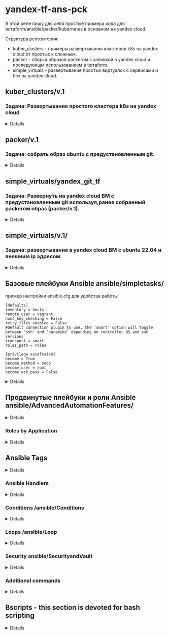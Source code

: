 # yandex-tf-ans-pck
В этой репе пишу для себя простые примера кода для terraform/ansible/packer/kubernetes в основном на yandex cloud.

Структура репозитория:
* kuber_clusters - примеры развертывания кластеров k8s на yandex cloud от простых к сложным.
* packer - сборка образов packerом с заливкой в yandex cloud  и последуюищм использованием в terraform.
* simple_virtuals - развертывание простых виртуалок с сервисами и без на yandex cloud.

## kuber_clusters/v.1
### Задача: Развертывание простого кластера k8s на yandex cloud

<details>

```
terraform {
  required_providers {
    yandex = {
      source  = "yandex-cloud/yandex"
      version = "0.60.0"
    }
  }
}

provider "yandex" {
  service_account_key_file = var.service_account_key_file
  cloud_id                 = var.cloud_id
  folder_id                = var.folder_id
  zone                     = var.zone
}

resource "yandex_kubernetes_cluster" "k8s-cluster" {
  name       = "k8s-cluster"
  network_id = var.network_id

  master {
    version = "1.21"
    zonal {
      zone      = var.zone
      subnet_id = var.subnet_id
    }
    public_ip = true
  }

  service_account_id      = var.service_account_id
  node_service_account_id = var.service_account_id

  release_channel         = "RAPID"
  network_policy_provider = "CALICO"
}

resource "yandex_kubernetes_node_group" "k8s-node" {
  cluster_id = yandex_kubernetes_cluster.k8s-cluster.id
  version    = "1.21"
  name       = "k8s-node"

  instance_template {

    resources {
      cores  = var.cores
      memory = var.memory
    }

    network_interface {
      subnet_ids = ["e9bc19cu3vl8fknf5mn6"]
      nat        = true
    }


    boot_disk {
      type = "network-ssd"
      size = var.size
    }

    metadata = {
      ssh-keys = "ubuntu:${file("~/.ssh/id_rsa.pub")}"
    }
  }

  scale_policy {
    #Ключ fixed_scale определяет группу ВМ фиксированного размера. Размер группы определяется в ключе size
    fixed_scale {
      size = 2
    }
  }
}
```

</details>

## packer/v.1
### Задача: собрать образ ubuntu с предустановленным git.

<details>
Получим данные для нашего YC:

```
yc config list
```

Создаём сервисный аккаунт, назначаем ему права

```
$ SVC_ACCT="<придумайте имя>"
$ FOLDER_ID="<замените на собственный>"
$ yc iam service-account create --name $SVC_ACCT --folder-id $FOLDER_ID
```
```
$ SVC_ACCT="<придумайте имя>"
$ FOLDER_ID="<замените на собственный>"
$ yc iam service-account create --name $SVC_ACCT --folder-id $FOLDER_ID
```

Создаём IAM key для данного аккаунта и экспортируев в файл (является секретом не постим наружу!)

```
$ yc iam key create --service-account-id $ACCT_ID --output <вставьте свой путь>/key.json
```


**Создание файла-шаблона Packer**
Создаем builders и provisioners

```
{
    "builders": [
        {
            "type": "yandex",
            "service_account_key_file": "{{user `key`}}",
            "folder_id": "b1gl9g5f46b3fv1g4ac1",
            "source_image_family": "ubuntu-2204-lts",
            "image_name": "git-base-{{timestamp}}",
            "image_family": "git-base",
            "ssh_username": "ubuntu",
            "platform_id": "standard-v1",
	    "use_ipv4_nat": "true"
        }
    ],
    "provisioners": [
        {
            "type": "shell",
            "script": "scripts/gitinst.sh",
            "execute_command": "sudo {{.Path}}"
        }
    ]
}
```

Разбор файл-шаблона:
* Builders - секция, отвечающая за то, на какой платформе и с какими параметрами мы будем делать ВМ, которую впоследствии сохраним как образ.
* type - тип билдера - то, на какой платформе мы создаём образ.
* folder_id - идентификатор каталога, в котором будет создан образ.
* source_image_family - семейство образов, которое мы берём за основу. Packer самостоятельно выберет самый свежий образ.
* image_name - имя результирующего образа. В имени использована конструкция timestamp, которая гарантирует уникальность имени.
* image_family - имя семейства, к которому мы отнесём результирующий образ.
* ssh_username - имя пользователя, который будет использовандля подключения к ВМ и выполнения provisioning'а.
* platform_id - размер ВМ  смотреть тут - https://cloud.yandex.ru/docs/compute/concepts/vm-platforms
* execute_command позволяет указать, каким способом будет запускаться скрипт. Т.к. команды по установке требуют sudo,то мы указываем, что запускать скрипт следует с sudo.
  т.е. из самих скриптов sudo можно убрать.







Скопируем скрипты в указанные директории из `ubuntu16.json`.
Скрипт выполняет обновление ОС и установку сведего git.

```
apt update
apt upgrade -y
apt install -y ca-certificates curl openssh-server
apt install curl debian-archive-keyring lsb-release ca-certificates apt-transport-https software-properties-common -y
gpg_key_url="https://packages.gitlab.com/gitlab/gitlab-ce/gpgkey"
curl -fsSL $gpg_key_url| sudo gpg --dearmor -o /etc/apt/trusted.gpg.d/gitlab.gpg
tee /etc/apt/sources.list.d/gitlab_gitlab-ce.list<<EOF
deb https://packages.gitlab.com/gitlab/gitlab-ce/ubuntu/ focal main
deb-src https://packages.gitlab.com/gitlab/gitlab-ce/ubuntu/ focal main
EOF
apt update
apt install gitlab-ce
gitlab-ctl reconfigure
```


Выполним проверку на синтаксис:

```
packer validate ./ubuntu16.json
```
**Параметризирование шаблона**

Создаем `variables.json`, `.gitignore` файлы и для коммита в репозиторий `variables.json.examples`. В gitignore включаем variables.json.

```
$ cat variables.json.examples

{
  "key": "key.json",
  "folder_id": "folder-id_from_config",
  "image": "ubuntu-1604-lts"
}
```

Запускаем процесс сборки:
```
packer build ./ubuntu16.json
```




</details>

## simple_virtuals/yandex_git_tf
### Задача: Развернуть на yandex cloud ВМ с предустановленным git используя,ранее собранный packerом образ (packer/v.1).

<details>
Если использовать значение memory меньше 4, то гит не заводится.

```
terraform {
  required_providers {
    yandex = {
      source = "yandex-cloud/yandex"
    }
  }
  required_version = ">= 0.13"
}



provider "yandex" {
  service_account_key_file = var.service_account_key_file
  cloud_id                 = var.cloud_id
  folder_id                = var.folder_id
  zone                     = var.zone
}

resource "yandex_compute_instance" "git-srv" {
  name  = "git-srv-${count.index}"
  count = var.instance_count

  resources {
    cores  = 2
    memory = 4
  }

  boot_disk {
    initialize_params {
      # Указать id образа
      image_id = var.image_id
    }
  }

  network_interface {
    # Указан id подсети default-ru-central1-a
    subnet_id = var.subnet_id
    nat       = true
  }
  metadata = {
    ssh-keys = "ubuntu:${file(var.public_key_path)}"
  }
}
```
</details>

## simple_virtuals/v.1/
### Задача: развертывание в yandex cloud ВМ с ubuntu 22.04 и внешним ip адресом.

<details>
terraform {
  required_providers {
    yandex = {
      source = "yandex-cloud/yandex"
    }
  }
  required_version = ">= 0.13"
}


provider "yandex" {
  token = "********************************************" # *OAuth-токен яндекса*
  # не обязательный параметр (берется облако по умолчанию),
  # хотя в документации написано иначе
  cloud_id  = "**********************"
  folder_id = "**************"
  zone      = "******"
}

data "yandex_compute_image" "last_ubuntu" {
  family = "ubuntu-2204-lts" # ОС (Ubuntu, 22.04 LTS)
}

data "yandex_vpc_subnet" "default_a" {
  name = "default-ru-central1-a" # одна из дефолтных подсетей
}




# ресурс "yandex_compute_instance" т.е. сервер
# Terraform будет знаеть его по имени "yandex_compute_instance.default"
resource "yandex_compute_instance" "default" {
  name        = "test-instance"
  platform_id = "standard-v1" # тип процессора (Intel Broadwell)

  resources {
    core_fraction = 5 # Гарантированная доля vCPU
    cores         = 2 # vCPU
    memory        = 1 # RAM
  }

  metadata = {
    ssh-keys = "ubuntu:${file("~/.ssh/id_rsa.pub")}"
  }

  boot_disk {
    initialize_params {
      image_id = data.yandex_compute_image.last_ubuntu.id
    }
  }

  network_interface {
    subnet_id = data.yandex_vpc_subnet.default_a.subnet_id
    nat       = true # автоматически установить динамический ip
  }
}
</details>


## Базовые плейбуки Ansible ansible/simpletasks/

пример настройки ansible.cfg для удобства работы


```
[defaults]
inventory = hosts
remote_user = vagrant
host_key_checking = False
retry_files_enabled = False
#Default connection plugin to use, the ‘smart’ option will toggle between ‘ssh’ and ‘paramiko’ depending on controller OS and ssh versions
transport = smart
roles_path = roles

[privilege escaltaion]
become = True
become_method = sudo
become_user = root
become_ask_pass = False

```







<details>

Несколько задач в одном плейбуке - multipletasks.yaml


```
---
- name: Running 2 tasks   <----- Name of the play
  hosts: localhost        <----- Run it on local host

  tasks:                  <----- Run the following task
    - name: Test connectivity <----- Name of the tast
      ping:                   <----- Run the ping module 

    - name: Print Hello World <----- Name of the second task
      debug: msg="Hello World" <----- Run the debug module 

```

Копируем файлы на удаленный хост - copy_file.yaml

```
---
- name: Copy file from local to remote <----- Description of the playbook
  hosts: testsrv1

  tasks:                               <----- Run the following tast
    - name: Copying file               <----- Description of the task
      become: true                     <----- Transfer as a current user
      copy:                            <----- Run the copy module
       src: /home/mity/Documents/yandex_train/ansible/simpletasks/copy_test_file <----- source of the file
       dest: /tmp                                                                <----- Destination of the file
       owner: mity                                                               <----- Change ownership
       group: mity
       mode: 0644                                                                <----- Change file permissions 
```


Меняем разрешения на файл - changefilepermission.yaml

```
---
- name: Change file permissions
  hosts: testsrv1
  

  tasks:
    - name: Change file permissions
      file:
       path: /tmp/copy_test_file                                                 <----- File location
       mode: 0777                                                                <----- Permissions

```



</details>



## Продвинутые плейбуки и роли Ansible ansible/AdvancedAutomationFeatures/


<details>

### Общие сведения об Ansible Roles

Roles simplifies long playbooks by grouping tasks into smaller playbooks

The role are the way of breking a playbook inot multiple playbook files. This simplifies writing complex playbooks and it makes them easier to reuse

Writing ansible code to manage the same service for multiple environments  create more complexity and it becomes difficult to manage everything in one ansible palybook.
Also sharing code among other teams become difficult. That is where Ansible Role helps solve these problems.

Roles are like templates that are most of time static and can be called by the playbooks

Roles allow the entire configuration to be grouped in:
- **Tasks**
- **Modules**
- **Variables**
- **Handles**


Создаём директории basicinstall и fullinstall, первая роль описывает простую установку apache2,
вторая описывает установку apache2 и открытие порта на ufw.
В каждой из поддиректорий создаем папку tasks и в ней файл main.yaml, в котором описываем задачу что нужно сделать.

### basicinstall/tasks/main.yaml

```
---
- name: install apache latest
  become: true
  apt: name=apache2 update_cache=yes state=latest

```

### fullinstall/tasks/main.yaml

```
---
- name: install apache latest
  become: true
  apt: name=apache2 update_cache=yes state=latest

- name: open port
  become: true
  community.general.ufw:
    rule: allow
    port: 80
    proto: tcp
```

файл byrole.yaml, который находится в корне директории, описывает к каким группам хостов какую из ролей применять.

### ansible/AdvancedAutomationFeatures/byrole.yaml

```
---
- name: Full install
  hosts: localhost
  roles:
    - fullinstall


- name: Basic install
  hosts: testsrv1
  roles:
  - basicinstall
```

### Ansible Roles from Ansible Galaxy

Roles allow the entire configuration to be grouped in:
- **Tasks**
- **Modules**
- **Variables**
- **Handles**

Можно скачивать и устанавливать роли с https://galaxy.ansible.com/

```
ansible-galaxy install singleplatform-eng.users
```

роли скачиваются в /home/username/.ansible/roles

</details>


### Roles by Application

<details>

Создаём структуру, как указано ниже, в данном примере показано просто разделение задач по ролям и  
один общий плейбук **RolesbyApp.yml** который запускает установку ролей.

```
tree
.
├── ansible.cfg
├── hosts
├── roles
│   ├── apache
│   │   └── tasks
│   │       └── main.yml
│   ├── named
│   │   └── tasks
│   │       └── main.yml
│   └── ntpd
│       └── tasks
│           └── main.yml
└── RolesbyApp.yml
```

```
cat roles/apache/tasks/main.yml 
---
- name: Install Apache
  become: true
  yum:
    name: httpd
    state: present

```

```
cat RolesbyApp.yml 
---
- name: install packages
  hosts: testsrv
  roles:
    - apache
    - ntpd
    - named
```
</details>

## Ansible Tags

<details>
Tags are the reference or aliases to a task
Insted of running an entire Ansible playbook, use tags to target a specific tasks you need to run

запускаем с тегами, чтобы выполнять отдельные таски в плейбуке.
-t i-apache2

запускаем с исключением тега, чтобы пропускать отдельные таски в плейбуке.
--skip-tags o-port

```
---
- name: Installing and Running apache
  hosts: testsrv1
  become: yes

  tasks:
    - name: install apache latest
      apt: name=apache2 update_cache=yes state=latest
      tags: i-apache2


    - name: open port
      community.general.ufw:
        rule: allow
        port: 80
        proto: tcp
      tags: o-port
      
```

</details>


### Ansible Handlers

<details>

- **Handlers are executed at the end of the play once all tasks are finished. In Ansible, handlers are typically used to start, reload, restart and stop services.**
- **Sometimes you want to run a task only when a change is made on a machine.For example, you want to restart a service if a task updates the configuration of that service, but not if the configuration - unchanged**
- **Remember the case when we had to reload the firewlld because we wanted to enable http service? - it's a perfect example of using handlers**
- **So basically handlers are tasks that only run when notified**
- **Each handler should have a globally unique name**

При выполнении задач в плейбуках периодически возникает необходимость перезапускать какой-либо сервис. Например, при обновлении конфигурационного файла.
Простое решение - написать две обычные задачи. Одна из них будет обновлять конфиг, а вторая делать рестарт. И это будет работать, но есть одна проблема:
рестарт произойдет в любом случае, даже если конфиг не изменится

Чтобы этого избежать, в Ansible существует механизм, который называется handlers.

1. На верхнем уровне, где определены хосты и список задач, добавляем еще один ключ с именем handlers и внутри него описываем набор задач. Причем в данном случае обязательно, чтобы задачи содержали имя.
2. Связываем таски, которые могут порождать изменения, с задачами из секции handlers. Для этого с помощью ключа notify обращаемся к хендлерам по их именам:

```
---
- name: Installing and Running apache
  hosts: testsrv1
  become: yes

  tasks:
    - name: install apache latest
      apt: name=apache2 update_cache=yes state=latest
      notify:
        - restart apache2

    - name: open port
      community.general.ufw:
        rule: allow
        port: 80
        proto: tcp


  handlers:
    - name: restart apache2
      service: name=apache2 state=restarted
```


</details>

### Conditions /ansible/Conditions

<details>

- **Condition execution allow Ansible to take actions on its own based on certain conditions**
- **Under condititons certain values must be met before executing a tasks**
- **We can user the WHEN statement to make Ansible automations more smart**

Условия определяются на основе данных, полученных из  Gathering Facts.

Посмотреть какие данные собираются можно командой:

```
ansible myhost -m setup
```

```
---
- name: Install Apache WebServer
  hosts: apachesrvs
  become: true

  tasks:
  - name: Instiall Apache on Ubuntu Server
    apt:
      name: apache2
      state: latest
    when: ansible_os_family == "Debian"


  - name: Install Apache on Centos Server
    yum:
      name: httpd
      state: present
    when: ansible_os_family == "RedHat"
```


</details>

### Loops /ansible/Loop

<details>

- **A loop is  a powerfull programming tool that enables you to execute  set of commands repeatedly**
- **We can automate task but what if that task itself repetitive**
	- **Creating multiple users at once**
	- **Installing many packages on hundreds of servers**
- **Loops can work hand in hand with conditions as we loop certain task until that conditions**
- **When creating loops, Ansbile provides these two directives: loop and with_* keyword**

Example:
To create multiple users in Linux command line we use "for loop"

```
for u in jerry kramer eliane; do useradd $u; done
```

loop example
```
---
- name: Create users thru loop
  hosts: testsrv1
  become: true

  tasks:
  - name: Create users
    user:
      name: "{{ item }}"
    loop:
      - jerry
      - kramer
      - eliane
```

with_item example
```
---
- name: Create user thru loop v.2
  hosts: centossrv
  become: true
  vars:
    users: [jerry,kramer,eliane]

  tasks:
  - name: Create users
    user:
      name: "{{item}}"
    with_items: "{{users}}"
```

</details>


### Security ansible/SecurityandVault

<details>
Ansible-Vault используется для зашифровки плейбуков и строк.

Oftentimes you have to share Ansible code withgroups over the network and.

anything you share over network has a risk to end up wrong hands.

It is best practise to use Ansible vault feature which will password protect your code.

Создаем зашифрованный плейбук
```
ansible-vault create httpvbyvault.yaml
```

запускаем зашифрованный плейбук

```
ansible-playbook httpvbyvault.yaml --ask-vault-pass -i hosts.ini
```

редактируем зашифрованный плейбук
```
ansible-vault edit httpvbyvault.yaml 
```

просматриваем зашифрованный плейбук

```
ansible-vault view httpvbyvault.yaml
```

```
---
- name: Install httpd package
  hosts: centossrv
  become: true

  tasks:
    - name: Install package
      yum:
        name: httpd
        state: present
```

### Encrypting Strings within a Playbook

Можно зашифровать строку и поместить её внутрь плейбука
Strings/word can be encrypted within a playbook

ansible-vault encrypt_string httpd

Запускается файл с зашифрованной строкой так же:

ansible-playbook httpvbyvault.yaml --ask-vault-pass -i hosts.ini


```
---
- name: Test encrypted output
  hosts: centossrv
  vars:
   secret: !vault |
          $ANSIBLE_VAULT;1.1;AES256
          63346238323034666537633233303335666336366636306165366638313434643631643530646661
          3166663935333831656264366665353965313138353865320a363761366462623233346632646539
          34323139346131663364393530393434366265646563323864313239646634343132383165323166
          3139663762316438620a303761363163313663616262396264383066323431383939633565326337
          3936

  tasks:
          - name: Print encrypted string
            debug:
                    var: secret
                             
```

</details>



### Additional commands

<details>

```
ansible-config
```
- **Shows or modifies Ansible configuration**

```
ansible-connection 
```
- **Connection for remote clients**

```
ansible-console 
```

- **Allows for running ad-hoc task against a chosent inventory from a nice shell with built-in tab completion**
- **It supports several commands and you can modify its configuration at runtime**
- **You can run name of the listed command followed by help**
- **Certain commands are misleading  e.g. = cd which changes the host instead of changing th directory**

```
ansible-doc
```

- **you can access manuals on plug-ins and modules through this command**
- **adnsible-doc -l -List all modules**



```
ansible-inventory
ansible-inventory -i hosts  --graph
ansible-inventory --list
```

- **Using the ansible-inventory command provides you with details of your host inventory files**

```
ansible-pull
```

- **A mode called 'ansbile-pull' can also invert the system and have systems 'phone home' via**
- **scheduled git checkouts to pull configuration directives from a central repository**


</details>

## Bscripts - this section is devoted for bash scripting

<details>

**Positional argument variables**
| Variable   | Value                                                                                                  |
|------------|--------------------------------------------------------------------------------------------------------|
| $n or ${n} | N-th (positional) argument passed in a commad line                                                     |
| $*         | All arguments in command line in a form of a single string variable, broken down by a delimiter ($IFS) |
| "$*"       | All arguments in commnd line in a form of a single string variable                                     |
| $@         | All arguments in command line in a form of an array                                                    |
| "$@"       | All arguments in command line in a form of quotted strings                                             |
| $#         | Number of arguments passed in a command line  


1. [script1.sh]     
2. [script2.sh]  
3. [case_example1.sh]
4. [case_example2.sh]
5. [conditionaloperator.sh]
6. [until_middle.sh]
7. [until_simple.sh]
8. [while_simple.sh]
9. [while_simple2.sh]
10. [while_middle.sh]
11. [simple_random_game.sh]
12. [check_site_responseOK.sh]

[script1.sh]:https://github.com/adastraaero/yandex-tf-ans-pck/blob/main/Bscripts/example1.sh
[script2.sh]:https://github.com/adastraaero/yandex-tf-ans-pck/blob/main/Bscripts/example2.sh
[case_example1.sh]:https://github.com/adastraaero/yandex-tf-ans-pck/blob/main/Bscripts/case_example1.sh
[case_example2.sh]:https://github.com/adastraaero/yandex-tf-ans-pck/blob/main/Bscripts/case_example2.sh
[conditionaloperator.sh]:https://github.com/adastraaero/yandex-tf-ans-pck/blob/main/Bscripts/conditionaloperator.sh
[until_middle.sh]:
[until_simple.sh]:
[while_simple2.sh]:
[while_middle.sh]:
[simple_random_game.sh]:
[check_site_responseOK.sh]:



script1.sh and script2.sh are explaining intergrated Bash variables and comparison operators.  
case_example1.sh and case_example2.sh are explaining intergrated Bash variables and comparison operators.  
conditionaloperator.sh - is an example of conditional operators.

until_middle.sh and until_simple.sh are examples of until operator.

while_simple.sh, while_simple2.sh,while_middle.sh are example of while loop.

simple_random_game.sh - simple random generator game.

check_site_responseOK.sh - check code 200 from site throught curl request.








### Pipeline examples:

Receive number of strokes in each log file for understanding, which file is bigger.
```
wc -l /var/log/*.log | sort -n
```

recevie  list of log files in directory in alphabetical order.
```
ls /var/log | grep ".log$" | sort
```

</details>